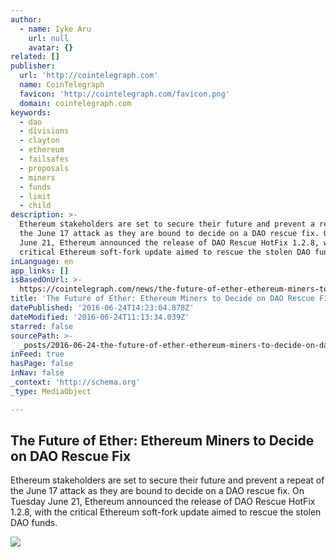 ```yaml
---
author:
  - name: Iyke Aru
    url: null
    avatar: {}
related: []
publisher:
  url: 'http://cointelegraph.com'
  name: CoinTelegraph
  favicon: 'http://cointelegraph.com/favicon.png'
  domain: cointelegraph.com
keywords:
  - dao
  - divisions
  - clayton
  - ethereum
  - failsafes
  - proposals
  - miners
  - funds
  - limit
  - child
description: >-
  Ethereum stakeholders are set to secure their future and prevent a repeat of
  the June 17 attack as they are bound to decide on a DAO rescue fix. On Tuesday
  June 21, Ethereum announced the release of DAO Rescue HotFix 1.2.8, with the
  critical Ethereum soft-fork update aimed to rescue the stolen DAO funds.
inLanguage: en
app_links: []
isBasedOnUrl: >-
  https://cointelegraph.com/news/the-future-of-ether-ethereum-miners-to-decide-on-dao-rescue-fix
title: 'The Future of Ether: Ethereum Miners to Decide on DAO Rescue Fix'
datePublished: '2016-06-24T14:23:04.878Z'
dateModified: '2016-06-24T11:13:34.039Z'
starred: false
sourcePath: >-
  _posts/2016-06-24-the-future-of-ether-ethereum-miners-to-decide-on-dao-rescue.md
inFeed: true
hasPage: false
inNav: false
_context: 'http://schema.org'
_type: MediaObject

---
```

<article style=""><h1>The Future of Ether: Ethereum Miners to Decide on DAO Rescue Fix</h1><p>Ethereum stakeholders are set to secure their future and prevent a repeat of the June 17 attack as they are bound to decide on a DAO rescue fix. On Tuesday June 21, Ethereum announced the release of DAO Rescue HotFix 1.2.8, with the critical Ethereum soft-fork update aimed to rescue the stolen DAO funds.</p><img src="http://cointelegraph.com/images/725_aHR0cDovL2NvaW50ZWxlZ3JhcGguY29tL3N0b3JhZ2UvdXBsb2Fkcy92aWV3L2Q3NGZlOTlhYjliMTZmNDMwNzZlN2Y5YjMyMDk3NTZkLmpwZw==.jpg" /></article>